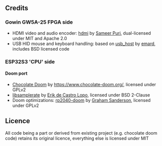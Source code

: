 ## Credits

### Gowin GW5A-25 FPGA side

* HDMI video and audio encoder: [hdmi](https://github.com/hdl-util/hdmi/) by [Sameer Puri](https://github.com/sameer), dual-licensed under MIT and Apache 2.0
* USB HID mouse and keyboard handling: based on [usb_host](https://github.com/emard/usb_host) by [emard](https://github.com/emard), includes BSD licensed code

### ESP32S3 'CPU' side

#### Doom port
* [Chocolate Doom](https://github.com/chocolate-doom/chocolate-doom) by https://www.chocolate-doom.org/, licensed under GPLv2
* [libsamplerate](https://github.com/libsndfile/libsamplerate) by [Erik de Castro Lopo](mailto:erikd@mega-nerd.com), licensed under BSD 2-Clause
* Doom optimizations: [rp2040-doom](https://github.com/kilograham/rp2040-doom) by [Graham Sanderson](https://github.com/kilograham), licensed under GPLv2

## Licence

All code being a part or derived from existing project (e.g. chocolate doom code) retains its original licence,
everything else is licensed under MIT
